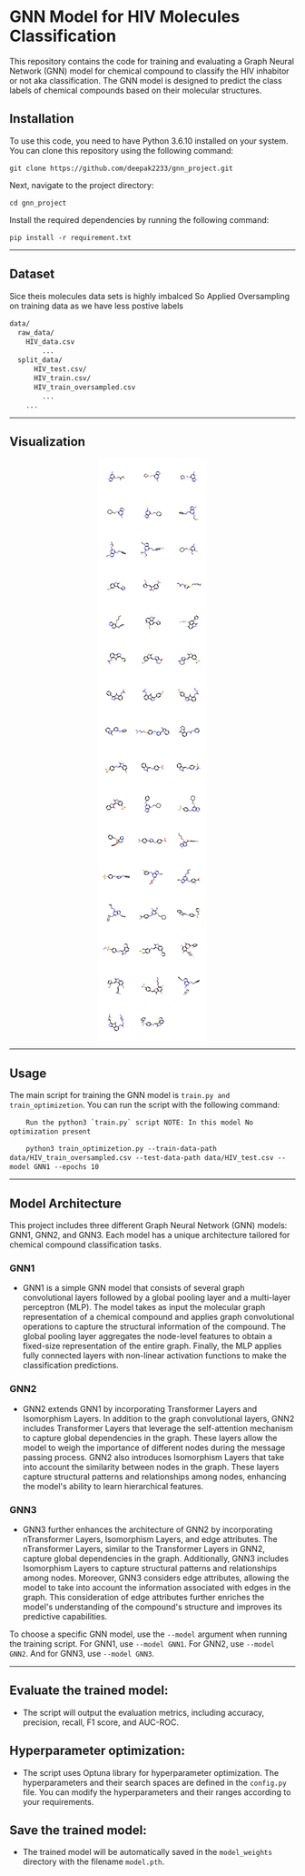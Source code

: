 # GNN Model for HIV Molecules Classification

This repository contains the code for training and evaluating a Graph Neural Network (GNN) model for chemical compound to classify the HIV inhabitor or not aka classification. The GNN model is designed to predict the class labels of chemical compounds based on their molecular structures.

## Installation

To use this code, you need to have Python 3.6.10 installed on your system. You can clone this repository using the following command:

```
git clone https://github.com/deepak2233/gnn_project.git
```

Next, navigate to the project directory:

```
cd gnn_project
```

Install the required dependencies by running the following command:

```
pip install -r requirement.txt
```

---

## Dataset

Sice theis molecules data sets is highly imbalced So Applied Oversampling on training data as we have less postive labels

```
data/
  raw_data/
    HIV_data.csv
        ...
  split_data/
      HIV_test.csv/
      HIV_train.csv/
      HIV_train_oversampled.csv
        ...
    ...
```

---

## Visualization 

<p align = 'center'>
  <img src = './visualization/image_0.png' align = 'center'>
</p>

---
## Usage

The main script for training the GNN model is `train.py and train_optimizetion`. You can run the script with the following command:

```
    Run the python3 `train.py` script NOTE: In this model No optimization present

```


```
    python3 train_optimizetion.py --train-data-path data/HIV_train_oversampled.csv --test-data-path data/HIV_test.csv --model GNN1 --epochs 10

```

---

## Model Architecture

This project includes three different Graph Neural Network (GNN) models: GNN1, GNN2, and GNN3. Each model has a unique architecture tailored for chemical compound classification tasks.

### GNN1

- GNN1 is a simple GNN model that consists of several graph convolutional layers followed by a global pooling layer and a multi-layer perceptron (MLP). The model takes as input the molecular graph representation of a chemical compound and applies graph convolutional operations to capture the structural information of the compound. The global pooling layer aggregates the node-level features to obtain a fixed-size representation of the entire graph. Finally, the MLP applies fully connected layers with non-linear activation functions to make the classification predictions.

### GNN2

- GNN2 extends GNN1 by incorporating Transformer Layers and Isomorphism Layers. In addition to the graph convolutional layers, GNN2 includes Transformer Layers that leverage the self-attention mechanism to capture global dependencies in the graph. These layers allow the model to weigh the importance of different nodes during the message passing process. GNN2 also introduces Isomorphism Layers that take into account the similarity between nodes in the graph. These layers capture structural patterns and relationships among nodes, enhancing the model's ability to learn hierarchical features.

### GNN3

- GNN3 further enhances the architecture of GNN2 by incorporating nTransformer Layers, Isomorphism Layers, and edge attributes. The nTransformer Layers, similar to the Transformer Layers in GNN2, capture global dependencies in the graph. Additionally, GNN3 includes Isomorphism Layers to capture structural patterns and relationships among nodes. Moreover, GNN3 considers edge attributes, allowing the model to take into account the information associated with edges in the graph. This consideration of edge attributes further enriches the model's understanding of the compound's structure and improves its predictive capabilities.

To choose a specific GNN model, use the `--model` argument when running the training script. For GNN1, use `--model GNN1`. For GNN2, use `--model GNN2`. And for GNN3, use `--model GNN3`.

----

## Evaluate the trained model:

- The script will output the evaluation metrics, including accuracy, precision, recall, F1 score, and AUC-ROC.

## Hyperparameter optimization:

- The script uses Optuna library for hyperparameter optimization. The hyperparameters and their search spaces are defined in the `config.py` file. You can modify the hyperparameters and their ranges according to your requirements.

## Save the trained model:

- The trained model will be automatically saved in the `model_weights` directory with the filename `model.pth`.
